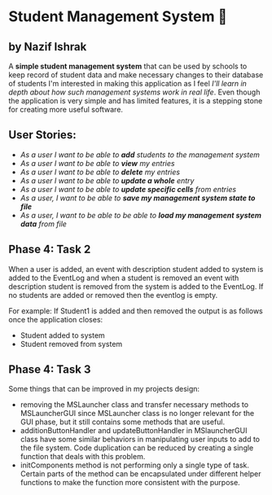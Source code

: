 # Student Management System 🏫  
## by Nazif Ishrak

<p>A <b>simple student management system</b> that can be used by schools to keep record of student data and make necessary changes to their database of students
I'm interested in making this application as I feel <i>I'll learn in depth about how such management systems work in real life</i>. Even though the application is very simple and has limited features, it is a stepping stone for creating more useful software.
</p>

## User Stories:
- _As a user I want to be able to **add** students to the management system_
- _As a user I want to be able to **view** my entries_
- _As a user I want to be able to **delete** my entries_
- _As a user I want to be able to **update a whole** entry_
- _As a user I want to be able to **update specific cells** from entries_
- _As a user, I want to be able to **save my management system state to file**_
- _As a user, I want to be able to be able to **load my management system data** from file_

## Phase 4: Task 2
When a user is added, an event with description student added to system is added to the EventLog
and when a student is removed an event with description student is removed from the system is added
to the EventLog. If no students are added or removed then the eventlog is empty.

For example:
If Student1 is added and then removed the output is as follows once the application closes:

- Student added to system
- Student removed from system
## Phase 4: Task 3
Some things that can be improved in my projects design:

- removing the MSLauncher class and transfer necessary methods to MSLauncherGUI since MSLauncher 
class is no longer relevant for the GUI phase, but it still contains some methods that are useful.
- additionButtonHandler and updateButtonHandler in MSlauncherGUI class have some similar behaviors 
in manipulating user inputs to add to the file system. Code duplication can be reduced by creating 
a single function that deals with this problem. 
- initComponents method is not performing only a single type of task. Certain parts of the method can be encapsulated under different helper functions to make the function more consistent with the purpose.





